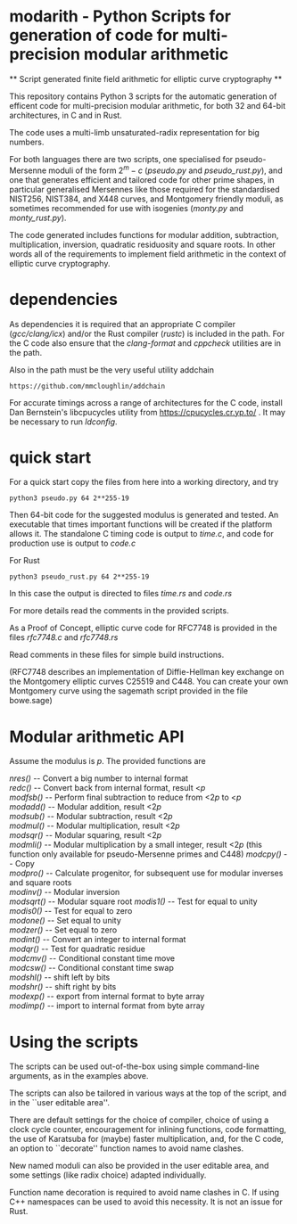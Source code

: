 # modarith - Python Scripts for generation of code for multi-precision modular arithmetic

** Script generated finite field arithmetic for elliptic curve cryptography **

This repository contains Python 3 scripts for the automatic generation of efficent code for multi-precision modular arithmetic, for both 32 and 64-bit architectures, in C and in Rust. 

The code uses a multi-limb unsaturated-radix representation for big numbers.

For both languages there are two scripts, one specialised for pseudo-Mersenne moduli of the form $2^m-c$ (*pseudo.py* and *pseudo_rust.py*), and one that generates efficient and tailored code for other prime shapes, in particular generalised Mersennes like those required for the standardised NIST256, NIST384, and X448 curves, and Montgomery friendly moduli, as sometimes recommended for use with isogenies (*monty.py* and *monty_rust.py*).

The code generated includes functions for modular addition, subtraction, multiplication, inversion, quadratic residuosity and square roots. In other words all of the requirements to implement field arithmetic in the context of elliptic curve cryptography.

# dependencies

As dependencies it is required that an appropriate C compiler (*gcc/clang/icx*) and/or the Rust compiler (*rustc*) is included in the path. For the C code also ensure that the *clang-format* and *cppcheck* utilities are in the path.

Also in the path must be the very useful utility addchain 
	
	https://github.com/mmcloughlin/addchain

For accurate timings across a range of architectures for the C code, install Dan Bernstein's libcpucycles utility from https://cpucycles.cr.yp.to/ . It may be necessary to run *ldconfig*.

# quick start

For a quick start copy the files from here into a working directory, and try

	python3 pseudo.py 64 2**255-19

Then 64-bit code for the suggested modulus is generated and tested. An executable that times important functions will be created if the platform allows it. The standalone C timing code is output to *time.c*, and code for production use is output to *code.c*

For Rust 

	python3 pseudo_rust.py 64 2**255-19

In this case the output is directed to files *time.rs* and *code.rs*

For more details read the comments in the provided scripts.

As a Proof of Concept, elliptic curve code for RFC7748 is provided in the files *rfc7748.c* and *rfc7748.rs*

Read comments in these files for simple build instructions.

(RFC7748 describes an implementation of Diffie-Hellman key exchange on the Montgomery elliptic curves C25519 and C448. You can create your own Montgomery curve using the sagemath script provided in the file bowe.sage)

# Modular arithmetic API

Assume the modulus is $p$. The provided functions are

*nres()*   -- Convert a big number to internal format  
*redc()*   -- Convert back from internal format, result <$p$  
*modfsb()* -- Perform final subtraction to reduce from <$2p$ to <$p$  
*modadd()* -- Modular addition, result <$2p$  
*modsub()* -- Modular subtraction, result <$2p$  
*modmul()* -- Modular multiplication, result <$2p$  
*modsqr()* -- Modular squaring, result <$2p$  
*modmli()* -- Modular multiplication by a small integer, result <$2p$ (this function only available for pseudo-Mersenne primes and C448)
*modcpy()* -- Copy  
*modpro()* -- Calculate progenitor, for subsequent use for modular inverses and square roots  
*modinv()* -- Modular inversion  
*modsqrt()* -- Modular square root 
*modis1()* -- Test for equal to unity  
*modis0()* -- Test for equal to zero  
*modone()* -- Set equal to unity  
*modzer()* -- Set equal to zero  
*modint()* -- Convert an integer to internal format  
*modqr()*  -- Test for quadratic residue  
*modcmv()* -- Conditional constant time move  
*modcsw()* -- Conditional constant time swap  
*modshl()* -- shift left by bits  
*modshr()* -- shift right by bits  
*modexp()* -- export from internal format to byte array  
*modimp()* -- import to internal format from byte array  

# Using the scripts

The scripts can be used out-of-the-box using simple command-line arguments, as in the examples above.

The scripts can also be tailored in various ways at the top of the script, and in the ``user editable area''.

There are default settings for the choice of compiler, choice of using a clock cycle counter, encouragement for inlining functions, code formatting, the use of Karatsuba for (maybe) faster multiplication, and, for the C code,  an option to ``decorate'' function names to avoid name clashes.

New named moduli can also be provided in the user editable area, and some settings (like radix choice) adapted individually.

Function name decoration is required to avoid name clashes in C. If using C++ namespaces can be used to avoid this necessity. It is not an issue for Rust.

